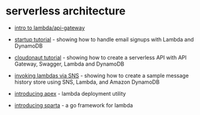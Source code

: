 # serverless architecture

* [intro to lambda/api-gateway](https://medium.com/@tombray/from-monolith-to-microservices-part-1-aws-lambda-and-api-gateway-8ce5cf3f0d99#.n5jm9j3qd)

* [startup tutorial](http://www.hackpundit.com/signup-emails-aws-lambda-dynamodb/) - showing how to handle email signups with Lambda and DynamoDB

* [cloudonaut tutorial](https://cloudonaut.io/create-a-serverless-restful-api-with-api-gateway-swagger-lambda-and-dynamodb/) - showing how to create a serverless API with API Gateway, Swagger, Lambda and DynamoDB

* [invoking lambdas via SNS](https://mobile.awsblog.com/post/Tx1VE917Z8J4UDY/Invoking-AWS-Lambda-functions-via-Amazon-SNS) - showing how to create a sample message history store using SNS, Lambda, and Amazon DynamoDB

* [introducing apex](https://medium.com/@tjholowaychuk/introducing-apex-800824ffaa70#.cah3z5u5l) - lambda deployment utility

* [introducing sparta](https://medium.com/@tjholowaychuk/introducing-apex-800824ffaa70#.cah3z5u5l) - a go framework for lambda
